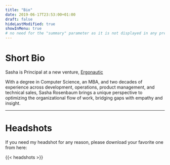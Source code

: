 ```yaml
---
title: "Bio"
date: 2019-06-17T23:53:00+01:00
draft: false
hideLastModified: true
showInMenu: true
# no need for the "summary" parameter as it is not displayed in any previews
---
```


# Short Bio

Sasha is Principal at a new venture, <a href="https://www.ergonautic.ly/" target="_blank">Ergonautic</a>

With a degree in Computer Science, an MBA, and two decades of experience across development, operations, product management, and technical sales, Sasha Rosenbaum brings a unique perspective to optimizing the organizational flow of work, bridging gaps with empathy and insight.

<hr>

# Headshots

If you need my headshot for any reason, please download your favorite one from here:

{{< headshots >}}